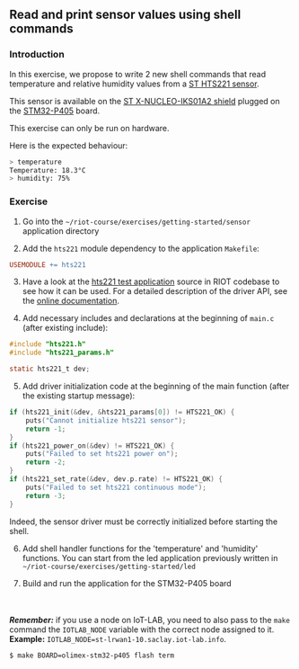 ## Read and print sensor values using shell commands

### Introduction

In this exercise, we propose to write 2 new shell commands that read
temperature and relative humidity values from a
[ST HTS221 sensor](https://www.st.com/en/mems-and-sensors/hts221.html).

This sensor is available on the
[ST X-NUCLEO-IKS01A2 shield](https://www.st.com/en/ecosystems/x-nucleo-iks01a2.html)
plugged on the [STM32-P405](https://www.st.com/en/evaluation-tools/olimex-stm32-p405.html)
board.

This exercise can only be run on hardware.

Here is the expected behaviour:
```sh
> temperature
Temperature: 18.3°C
> humidity: 75%
```

### Exercise

1. Go into the `~/riot-course/exercises/getting-started/sensor` application
  directory

2. Add the `hts221` module dependency to the application `Makefile`:
```mk
USEMODULE += hts221
```

3. Have a look at the
[hts221 test application](https://github.com/RIOT-OS/RIOT/blob/master/tests/driver_hts221/main.c)
source in RIOT codebase to see how it can be used.
For a detailed description of the driver API, see the
[online documentation](http://doc.riot-os.org/group__drivers__hts221.html).

4. Add necessary includes and declarations at the beginning of `main.c`
(after existing include):
```c
#include "hts221.h"
#include "hts221_params.h"

static hts221_t dev;
```

5. Add driver initialization code at the beginning of the main function
(after the existing startup message):
```c
if (hts221_init(&dev, &hts221_params[0]) != HTS221_OK) {
    puts("Cannot initialize hts221 sensor");
    return -1;
}
if (hts221_power_on(&dev) != HTS221_OK) {
    puts("Failed to set hts221 power on");
    return -2;
}
if (hts221_set_rate(&dev, dev.p.rate) != HTS221_OK) {
    puts("Failed to set hts221 continuous mode");
    return -3;
}
```
Indeed, the sensor driver must be correctly initialized before starting the
shell.

6. Add shell handler functions for the 'temperature' and 'humidity' functions.
You can start from the led application previously written in
`~/riot-course/exercises/getting-started/led`

7. Build and run the application for the STM32-P405 board

<br><br>_**Remember:**_ if you use a node on IoT-LAB, you need to also
pass to the `make` command the `IOTLAB_NODE` variable with the correct node
assigned to it.<br>
__Example:__ `IOTLAB_NODE=st-lrwan1-10.saclay.iot-lab.info`.

```sh
$ make BOARD=olimex-stm32-p405 flash term
```
